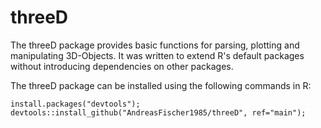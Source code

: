 # threeD
The threeD package provides basic functions for parsing, plotting and manipulating 3D-Objects. It was written to extend R's default packages without introducing dependencies on other packages.

The threeD package can be installed using the following commands in R:

```
install.packages("devtools");
devtools::install_github("AndreasFischer1985/threeD", ref="main");
```
